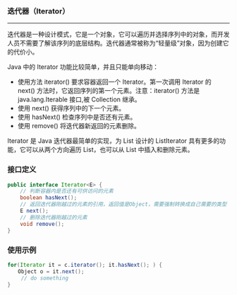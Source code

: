### 迭代器（Iterator）

------

迭代器是一种设计模式，它是一个对象，它可以遍历并选择序列中的对象，而开发人员不需要了解该序列的底层结构。迭代器通常被称为“轻量级”对象，因为创建它的代价小。

Java 中的 Iterator 功能比较简单，并且只能单向移动：

+ 使用方法 iterator() 要求容器返回一个 Iterator。第一次调用 Iterator 的 next() 方法时，它返回序列的第一个元素。注意：iterator() 方法是 java.lang.Iterable 接口,被 Collection 继承。
+ 使用 next() 获得序列中的下一个元素。
+ 使用 hasNext() 检查序列中是否还有元素。
+ 使用 remove() 将迭代器新返回的元素删除。

Iterator 是 Java 迭代器最简单的实现，为 List 设计的 ListIterator 具有更多的功能，它可以从两个方向遍历 List，也可以从 List 中插入和删除元素。

### 接口定义

```java
public interface Iterator<E> {
    // 判断容器内是否还有可供访问的元素
    boolean hasNext();
    // 返回迭代器刚越过的元素的引用，返回值是Object，需要强制转换成自己需要的类型
    E next();
    // 删除迭代器刚越过的元素
    void remove();
}
```

### 使用示例

```java
for(Iterator it = c.iterator(); it.hasNext(); ) {  
　　Object o = it.next();  
　　 // do something  
}  
```


